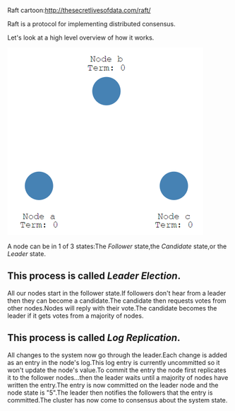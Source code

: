 

Raft cartoon:http://thesecretlivesofdata.com/raft/

Raft is a protocol for implementing distributed consensus.

Let's look at a high level overview of how it works.

![](./media/distributed_consensus_raft_20210306123825.png)

A node can be in 1 of 3 states:The *Follower* state,the *Candidate* state,or the *Leader* state.

## This process is called *Leader Election*.

All our nodes start in the follower state.If followers don't hear from a leader then they can become a candidate.The candidate then requests votes from other nodes.Nodes will reply with their vote.The candidate becomes the leader if it gets votes from a majority of nodes.

## This process is called *Log Replication*.

All changes to the system now go through the leader.Each change is added as an entry in the node's log.This log entry is currently uncommitted so it won't update the node's value.To commit the entry the node first replicates it to the follower nodes...then the leader waits until a majority of nodes have written the entry.The entry is now committed on the leader node and the node state is "5".The leader then notifies the followers that the entry is committed.The cluster has now come to consensus about the system state.